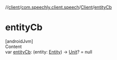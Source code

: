 //[client](../../index.md)/[com.speechly.client.speech](../index.md)/[Client](index.md)/[entityCb](entity-cb.md)



# entityCb  
[androidJvm]  
Content  
var [entityCb](entity-cb.md): (entity: [Entity](../../com.speechly.client.slu/-entity/index.md)) -> [Unit](https://kotlinlang.org/api/latest/jvm/stdlib/kotlin/-unit/index.html)? = null  



